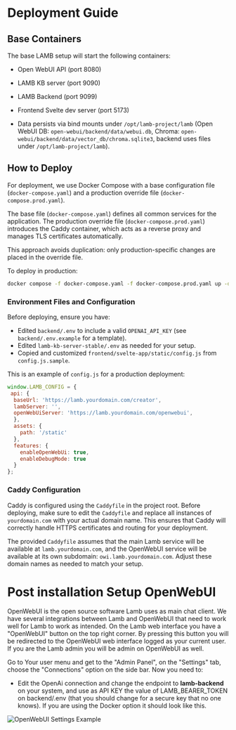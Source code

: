 
# Deployment Guide

## Base Containers

The base LAMB setup will start the following containers:

- Open WebUI API (port 8080)
- LAMB KB server (port 9090)
- LAMB Backend (port 9099)
- Frontend Svelte dev server (port 5173)

- Data persists via bind mounts under `/opt/lamb-project/lamb` (Open WebUI DB: `open-webui/backend/data/webui.db`, Chroma: `open-webui/backend/data/vector_db/chroma.sqlite3`, backend uses files under `/opt/lamb-project/lamb`).

## How to Deploy

For deployment, we use Docker Compose with a base configuration file (`docker-compose.yaml`) and a production override file (`docker-compose.prod.yaml`).

The base file (`docker-compose.yaml`) defines all common services for the application.
The production override file (`docker-compose.prod.yaml`) introduces the Caddy container, which acts as a reverse proxy and manages TLS certificates automatically.

This approach avoids duplication: only production-specific changes are placed in the override file.

To deploy in production:

```bash
docker compose -f docker-compose.yaml -f docker-compose.prod.yaml up -d
```

### Environment Files and Configuration

Before deploying, ensure you have:
- Edited `backend/.env` to include a valid `OPENAI_API_KEY` (see `backend/.env.example` for a template).
- Edited `lamb-kb-server-stable/.env` as needed for your setup.
- Copied and customized `frontend/svelte-app/static/config.js` from `config.js.sample`.

This is an example of `config.js` for a production deployment:

```javascript
window.LAMB_CONFIG = {
 api: {
  baseUrl: 'https://lamb.yourdomain.com/creator',
  lambServer: '',
  openWebUiServer: 'https://lamb.yourdomain.com/openwebui',
  },
  assets: {
    path: '/static'
  },
  features: {
    enableOpenWebUi: true,
    enableDebugMode: true
  }
};
````

### Caddy Configuration

Caddy is configured using the `Caddyfile` in the project root. Before deploying, make sure to edit the `Caddyfile` and replace all instances of `yourdomain.com` with your actual domain name. This ensures that Caddy will correctly handle HTTPS certificates and routing for your deployment.

The provided `Caddyfile` assumes that the main Lamb service will be available at `lamb.yourdomain.com`, and the OpenWebUI service will be available at its own subdomain: `owi.lamb.yourdomain.com`. Adjust these domain names as needed to match your setup.


# Post installation Setup OpenWebUI

OpenWebUI is the open source software Lamb uses as main chat client. We have several integrations between Lamb and OpenWebUI that need to work well for Lamb to work as intended. On the Lamb web interface you have a "OpenWebUI" button on the top right corner. By pressing this button you will be redirected to the OpenWebUI web interface logged as your current user. If you are the Lamb admin you will be admin on OpenWebUI as well.

Go to Your user menu and get to the "Admin Panel", on the "Settings" tab, choose the "Connections" option on the side bar. Now you need to:
* Edit the OpenAi connection and change the endpoint to **lamb-backend** on your system, and use as API KEY the value of LAMB_BEARER_TOKEN on backend/.env (that you should change for a secure key that no one knows). If you are using the Docker option it should look like this.

![OpenWebUI Settings Example](../static/owi-settings.png)